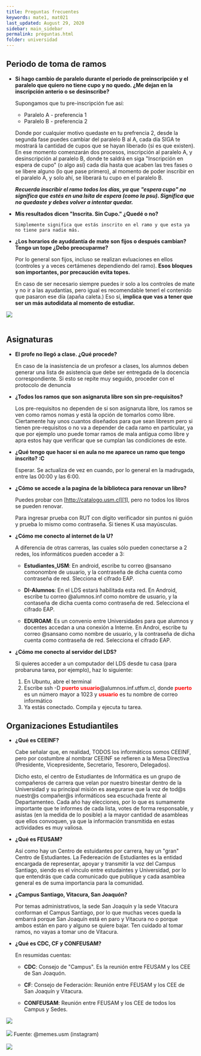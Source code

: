 ```yaml
---
title: Preguntas frecuentes
keywords: mate1, mat021
last_updated: August 29, 2020
sidebar: main_sidebar
permalink: preguntas.html
folder: universidad
---
```


## Periodo de toma de ramos

* 	**Si hago cambio de paralelo durante el periodo de preinscripción y el paralelo que quiero no tiene cupo y no quedo. ¿Me dejan en la inscripción anterio o se desinscribe?**

	Supongamos que tu pre-inscripción fue así:

	* Paralelo A - preferencia 1
	* Paralelo B - preferencia 2

	Donde por cualquier motivo quedaste en tu prefrencia 2, desde la segunda fase puedes cambiar del paralelo B al A, cada día SIGA te mostrará la cantidad de cupos que se hayan liberado (si es que existen). En ese momento comenzarán dos procesos, inscripción al paralelo A, y desinscripción al paralelo B, donde te saldrá en siga "Inscripción en espera de cupo" (o algo así) cada día hasta que acaben las tres fases o se libere alguno (lo que pase primero), al momento de poder inscribir en el paralelo A, y solo ahí, se liberará tu cupo en el paralelo B.

	**_Recuerda inscribir el ramo todos los días, ya que "espera cupo" no significa que estés en una lsita de espera (como la psu). Significa que no quedaste y debes volver a intentar quedar._**

*	**Mis resultados dicen "Inscrita. Sin Cupo." ¿Quedé o no?**
 	
 		Simplemente significa que estás inscrito en el ramo y que esta ya no tiene para nadie más.

*	**¿Los horarios de ayuddantía de mate son fijos o después cambian? Tengo un tope ¿Debo preocuparme?** 

	Por lo general son fijos, incluso se realizan evluaciones en ellos (controles y a veces certámenes dependiendo del ramo). **Esos bloques son importantes, por precaución evita topes.**

	En caso de ser necesario siempre puedes ir solo a los controles de mate y no ir a las ayudantías, pero igual es recomendable tenerl el contenido que pasaron ese día (apaña caleta.) Eso sí, **implica que vas a tener que ser un más autodidata al momento de estudiar.**

<div class="text-center mb-3">
    <img src="{{ site.baseurl }}/images/universidad/horario_gustar.png">
</div><br>

## Asignaturas

*	**El profe no llegó a clase. ¿Qué procede?**

	En caso de la inasistencia de un profesor a clases, los alumnos deben generar una lista de asistencia que debe ser entregada de la docencia correspondiente. Si esto se repite muy seguido, proceder con el protocolo de denuncia

*	**¿Todos los ramos que son asignaruta libre son sin pre-requisitos?**

	Los pre-requisitos no dependen de si son asignaruta libre, los ramos se ven como ramos nomas y está la opción de tomarlos como libre. Ciertamente hay unos cuantos diseñados para que sean libresm pero si tienen pre-requisitos o no va a depender de cada ramo en particular, ya que por ejemplo uno puede tomar ramos de mala antigua como libre y apra estos hay que verificar que se cumplan las condiciones de este.

*	**¿Qué tengo que hacer si en aula no me aparece un ramo que tengo inscrito? :C**
	
	Esperar. Se actualiza de vez en cuando, por lo general en la madrugada, entre las 00:00 y las 6:00.
	
*	**¿Cómo se accede a la pagina de la biblioteca para renovar un libro?**

	Puedes probar con [http://catalogo.usm.cl][1], pero no todos los libros se pueden renovar.

	Para ingresar prueba con RUT con dígito verificador sin puntos ni guión y prueba lo mismo como contraseña. Si tienes K usa mayúsculas.

* 	**¿Cómo me conecto al internet de la U?**

	A diferencia de otras carreras, las cuales sólo pueden conectarse a 2 redes, los informáticos pueden acceder a 3:

	* **Estudiantes_USM**: En android, escribe tu correo @sansano comonombre de usuario, y la contraseña de dicha cuenta como contraseña de red. Slecciona el cifrado EAP.

	* **DI-Alumnos**: En el LDS estará habilitada esta red. En Android, escribe tu correo @alumnos.inf como nombre de usuario, y la contaseña de dicha cuenta como contraseña de red. Selecciona el cifrado EAP.

	* **EDUROAM**: Es un convenio entre Universidades para que alumnos y docentes accedan a una conexión a Interne. En Androi, escribe tu correo @sansano como nombre de usuario, y la contraseña de dicha cuenta como contraseña de red. Selecciona el cifrado EAP.

*	**¿Cómo me conecto al servidor del LDS?**

	Si quieres acceder a un computador del LDS desde tu casa (para probaruna tarea, por ejemplo), haz lo siguiente:

	1. En Ubuntu, abre el terminal
	2. Escribe ssh -D <b style="color: red">puerto</b> <b style="color: red">usuario</b>@alumnos.inf.utfsm.cl, donde <b style="color: red">puerto</b> es un número mayor a 1023 y <b style="color: red">usuario</b> es tu nombre de correo informático
	3. Ya estás conectado. Compila y ejecuta tu tarea.

## Organizaciones Estudiantiles

*	**¿Qué es CEEINF?**
	
	Cabe señalar que, en realidad, TODOS los informáticos somos CEEINF, pero por costumbre al nombrar CEEINF se refieren a la Mesa Directiva (Presidente, Vicepresidente, Secretario, Tesorero, Delegados).

	Dicho esto, el centro de Estudiantes de Informática es un grupo de compañeros de carrera que velan por nuestro binestar dentro de la Universidad y su principal misión es asegurarse que la voz de tod@s nuestr@s compañer@s informáticos sea escuchada frente al Departamenteo. Cada año hay elecciones, por lo que es sumamente importante que te informes de cada lista, votes de forma responsable, y asistas (en la medida de lo posible) a la mayor cantidad de asambleas que ellos convoquen, ya que la información transmitida en estas actividades es muy valiosa.

*	**¿Qué es FEUSAM?**

	Así como hay un Centro de estuidantes por carrera, hay un "gran" Centro de Estudiantes. La Federeación de Estudiantes es la entidad encargada de representar, apoyar y transmitir la voz del Campus Santiago, siendo es el vínculo entre estudaintes y Universidad, por lo que entendrás que cada comunicado que publique y cada asamblea general es de suma importancia para la comunidad.

*	**¿Campus Santiago, Vitacura, San Joaquón?**

	Por temas administrativos, la sede San Joaquín y la sede Vitacura conforman el Campus Santiago, por lo que muchas veces queda la embarrá porque San Joaquín está en paro y Vitacura no o porque ambos están en paro y alguno se quiere bajar. Ten cuidado al tomar ramos, no vayas a tomar uno de Vitacura.

*	**¿Qué es CDC, CF y CONFEUSAM?**
	
	En resumidas cuentas:

	* **CDC**: Consejo de "Campus". Es la reunión entre FEUSAM y los CEE de San Joaquón.

	* **CF**: Consejo de Federación: Reunión entre FEUSAM y los CEE de San Joaquín y Vitacura.

	* **CONFEUSAM**: Reunión entre FEUSAM y los CEE de todos los Campus y Sedes.

<div class="text-center mb-3">
    <img src="{{ site.baseurl }}/images/universidad/organigrama_estudiantes.png">
</div><br>

<div class="text-center mb-3">
    <img src="{{ site.baseurl }}/images/universidad/que_hacer_feusam.png">
    Fuente: @memes.usm (instagram)

</div><br>


<div class="text-center mb-3">
    <img src="{{ site.baseurl }}/images/universidad/horario_llanto.png">
</div><br>

[1]: http://catalogo.usm.cl/